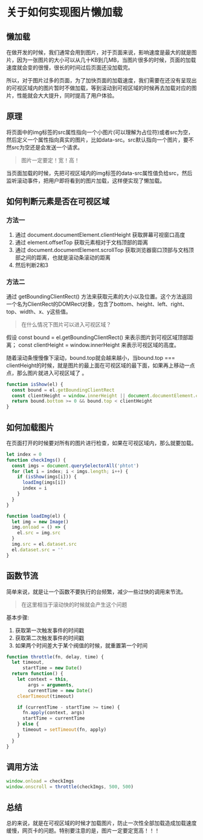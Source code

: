# 关于如何实现图片懒加载

## 懒加载

在做开发的时候，我们通常会用到图片，对于页面来说，影响速度是最大的就是图片，因为一张图片的大小可以从几十KB到几MB，当图片很多的时候，页面的加载速度就会变的很慢，很长的时间过后页面还没加载完。

所以，对于图片过多的页面，为了加快页面的加载速度，我们需要在还没有呈现出的可视区域内的图片暂时不做加载，等到滚动到可视区域的时候再去加载对应的图片，性能就会大大提升，同时提高了用户体验。

## 原理

将页面中的img标签的src属性指向一个小图片(可以理解为占位符)或者src为空，然后定义一个属性指向真实的图片，比如data-src。src默认指向一个图片，要不然src为空还是会发送一个请求。
> 图片一定要定！宽！高！

当页面加载的时候，先把可视区域内的img标签的data-src属性值负给src，然后监听滚动事件，把用户即将看到的图片加载，这样便实现了懒加载。

## 如何判断元素是否在可视区域

### 方法一
1. 通过 document.documentElement.clientHeight 获取屏幕可视窗口高度
2. 通过 element.offsetTop 获取元素相对于文档顶部的距离
3. 通过 document.documentElement.scrollTop 获取浏览器窗口顶部与文档顶部之间的距离，也就是滚动条滚动的距离
4. 然后判断2和3

### 方法二
通过 getBoundingClientRect() 方法来获取元素的大小以及位置。这个方法返回一个名为ClientRect的DOMRect对象，包含了bottom、height、left、right、top、width、x、y这些值。 

> 在什么情况下图片可以进入可视区域？ 

假设 const bound = el.getBoundingClientRect() 来表示图片到可视区域顶部距离；
const clientHeight = window.innerHeight 来表示可视区域的高度。  

随着滚动条慢慢像下滚动，bound.top就会越来越小，当bound.top === clientHeight的时候，就是图片的最上面在可视区域的最下面，如果再上移动一点点，那么图片就进入可视区域了
。
```js
function isShow(el) {
  const bound = el.getBoundingClientRect
  const clientHeight = window.innerHeight || document.documentElement.clientHeight // 只考虑向下滚动加载
  return bound.bottom >= 0 && bound.top < clientHeight
}
```

## 如何加载图片

在页面打开的时候要对所有的图片进行检查，如果在可视区域内，那么就要加载。

```js
let index = 0
function checkImgs() {
  const imgs = document.querySelectorAll('phtot')
  for (let i = index; i < imgs.length; i++) {
    if (isShow(imgs[i])) {
      loadImg(imgs[i])
      index = i
    }
  }
}

function loadImg(el) {
  let img = new Image()
  img.onload = () => {
    el.src = img.src
  }
  img.src = el.dataset.src
  el.dataset.src = ''
}
```

## 函数节流

简单来说，就是让一个函数不要执行的台频繁，减少一些过快的调用来节流。
> 在这里相当于滚动快的时候就会产生这个问题

基本步骤:
1. 获取第一次触发事件的时间戳
2. 获取第二次触发事件的时间戳
3. 如果两个时间差大于某个阀值的时候，就重置第一个时间

```js
function throttle(fn, delay, time) {
  let timeout,
      startTime = new Date()
  return function() {
    let context = this,
        args = arguments,
        currentTime = new Date()
    clearTimeout(timeout)

    if (currentTime - startTime >= time) {
      fn.apply(context, args)
      startTime = currentTime
    } else {
      timeout = setTimeout(fn, apply)
    }
  }
}
```

## 调用方法

```js
window.onload = checkImgs
window.onscroll = throttle(checkImgs, 500, 500)
```

## 总结

总的来说，就是在可视区域的时候才加载图片，防止一次性全部加载造成加载速度缓慢，网页卡的问题。特别要注意的是，图片一定要定宽高！！！